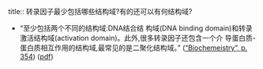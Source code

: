 title:: 转录因子最少包括哪些结构域?有的还可以有何结构域?

- “至少包括两个不同的结构域:DNA结合结 构域(DNA binding domain)和转录激活结构域(activation domain)。此外,很多转录因子还包含一个介 导蛋白质-蛋白质相互作用的结构域,最常见的是二聚化结构域。” ([“Biochemeistry”, p. 354](zotero://select/library/items/5LP9YZZU)) ([pdf](zotero://open-pdf/library/items/2MLGCVRM?page=354&annotation=HANSBWHY))